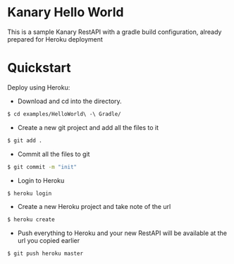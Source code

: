 # Kanary Hello World
This is a sample Kanary RestAPI with a gradle build configuration, already prepared for Heroku deployment

Quickstart
==========

Deploy using Heroku:

* Download and cd into the directory.
```sh
$ cd examples/HelloWorld\ -\ Gradle/
```

* Create a new git project and add all the files to it
```sh
$ git add .
```

* Commit all the files to git
```sh
$ git commit -m "init"
```

* Login to Heroku
```sh
$ heroku login
```

* Create a new Heroku project and take note of the url
```sh
$ heroku create
```

* Push everything to Heroku and your new RestAPI will be available at the url you copied earlier
```sh
$ git push heroku master
```
